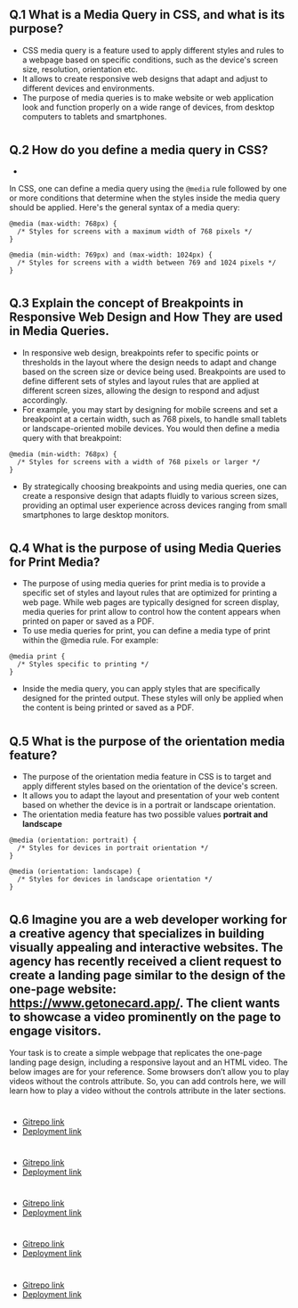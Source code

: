 #
## Q.1 What is a Media Query in CSS, and what is its purpose?
*  CSS media query is a feature used to apply different styles and rules to a webpage based on specific conditions, such as the device's screen size, resolution, orientation etc.
* It allows to create responsive web designs that adapt and adjust to different devices and environments.
* The purpose of media queries is to make  website or web application look and function properly on a wide range of devices, from desktop computers to tablets and smartphones. 

#
## Q.2 How do you define a media query in CSS?
* 
In CSS, one can define a media query using the `@media` rule followed by one or more conditions that determine when the styles inside the media query should be applied. Here's the general syntax of a media query:
```
@media (max-width: 768px) {
  /* Styles for screens with a maximum width of 768 pixels */
}

@media (min-width: 769px) and (max-width: 1024px) {
  /* Styles for screens with a width between 769 and 1024 pixels */
}

```
#
## Q.3 Explain the concept of Breakpoints in Responsive Web Design and How They are used in Media Queries.
* In responsive web design, breakpoints refer to specific points or thresholds in the layout where the design needs to adapt and change based on the screen size or device being used. Breakpoints are used to define different sets of styles and layout rules that are applied at different screen sizes, allowing the design to respond and adjust accordingly.
* For example, you may start by designing for mobile screens and set a breakpoint at a certain width, such as 768 pixels, to handle small tablets or landscape-oriented mobile devices. You would then define a media query with that breakpoint:
```
@media (min-width: 768px) {
  /* Styles for screens with a width of 768 pixels or larger */
}

```
* By strategically choosing breakpoints and using media queries, one can create a responsive design that adapts fluidly to various screen sizes, providing an optimal user experience across devices ranging from small smartphones to large desktop monitors.

#
## Q.4 What is the purpose of using Media Queries for Print Media?

* The purpose of using media queries for print media is to provide a specific set of styles and layout rules that are optimized for printing a web page. While web pages are typically designed for screen display, media queries for print allow  to control how the content appears when printed on paper or saved as a PDF.
* To use media queries for print, you can define a media type of print within the @media rule. For example:
```
@media print {
  /* Styles specific to printing */
}
```
* Inside the media query, you can apply styles that are specifically designed for the printed output. These styles will only be applied when the content is being printed or saved as a PDF.

#
## Q.5 What is the purpose of the orientation media feature?
* The purpose of the orientation media feature in CSS is to target and apply different styles based on the orientation of the device's screen. 
* It allows you to adapt the layout and presentation of your web content based on whether the device is in a portrait or landscape orientation.
*  The orientation media feature has two possible values **portrait and landscape**
```
@media (orientation: portrait) {
  /* Styles for devices in portrait orientation */
}

@media (orientation: landscape) {
  /* Styles for devices in landscape orientation */
}
```
#
##  **Q.6** Imagine you are a web developer working for a creative agency that specializes in building visually appealing and interactive websites. The agency has recently received a client request to create a landing page similar to the design of the one-page website: https://www.getonecard.app/. The client wants to showcase a video prominently on the page to engage visitors.

Your task is to create a simple webpage that replicates the one-page landing page design, including a responsive layout and an HTML video. The below images are for your reference. Some browsers don’t allow you to play videos without the controls attribute. So, you can add controls here, we will learn how to play a video without the controls attribute in the later sections.

#
##

* [Gitrepo link]()
* [Deployment link]()

#
##

* [Gitrepo link]()
* [Deployment link]()

#
##

* [Gitrepo link]()
* [Deployment link]()

#
##
* [Gitrepo link]()
* [Deployment link]()

#
##

* [Gitrepo link]()
* [Deployment link]()